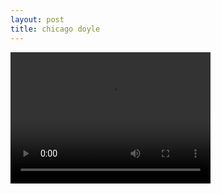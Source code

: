 ```yaml
---
layout: post
title: chicago doyle
---
```



<video width="320" height="210" controls>
  <source src="movie.mp4" type="">
  https://www.google.co.uk/url?sa=t&rct=j&q=&esrc=s&source=web&cd=1&cad=rja&uact=8&ved=0ahUKEwji7LrTuvnWAhUJtxoKHdhBD2cQtwIIJTAA&url=https%3A%2F%2Fwww.youtube.com%2Fwatch%3Fv%3DZjV-7OB0ozY&usg=AOvVaw32hV5cH3OwODSmSBbf0Z6G

